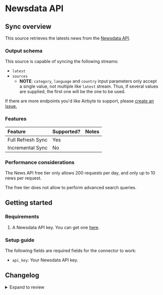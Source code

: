 # Newsdata API

## Sync overview

This source retrieves the latests news from the [Newsdata API](https://newsdata.io/).

### Output schema

This source is capable of syncing the following streams:

- `latest`
- `sources`
  - **NOTE**: `category`, `language` and `country` input parameters only accept a single value, not multiple like `latest` stream.
    Thus, if several values are supplied, the first one will be the one to be used.

If there are more endpoints you'd like Airbyte to support, please [create an issue.](https://github.com/airbytehq/airbyte/issues/new/choose)

### Features

| Feature           | Supported? | Notes |
| :---------------- | ---------- | :---- |
| Full Refresh Sync | Yes        |       |
| Incremental Sync  | No         |       |

### Performance considerations

The News API free tier only allows 200 requests per day, and only up to 10
news per request.

The free tier does not allow to perform advanced search queries.

## Getting started

### Requirements

1. A Newsdata API key. You can get one [here](https://newsdata.io/register).

### Setup guide

The following fields are required fields for the connector to work:

- `api_key`: Your Newsdata API key.

## Changelog

<details>
  <summary>Expand to review</summary>

| Version | Date       | Pull Request                                             | Subject                                                                         |
| :------ | :--------- | :------------------------------------------------------- | :------------------------------------------------------------------------------ |
| 0.2.17 | 2025-09-09 | [66149](https://github.com/airbytehq/airbyte/pull/66149) | Update dependencies |
| 0.2.16 | 2025-08-23 | [65191](https://github.com/airbytehq/airbyte/pull/65191) | Update dependencies |
| 0.2.15 | 2025-08-16 | [64983](https://github.com/airbytehq/airbyte/pull/64983) | Update dependencies |
| 0.2.14 | 2025-08-02 | [64193](https://github.com/airbytehq/airbyte/pull/64193) | Update dependencies |
| 0.2.13 | 2025-07-26 | [63852](https://github.com/airbytehq/airbyte/pull/63852) | Update dependencies |
| 0.2.12 | 2025-07-19 | [63402](https://github.com/airbytehq/airbyte/pull/63402) | Update dependencies |
| 0.2.11 | 2025-07-12 | [63170](https://github.com/airbytehq/airbyte/pull/63170) | Update dependencies |
| 0.2.10 | 2025-07-05 | [62606](https://github.com/airbytehq/airbyte/pull/62606) | Update dependencies |
| 0.2.9 | 2025-06-21 | [61912](https://github.com/airbytehq/airbyte/pull/61912) | Update dependencies |
| 0.2.8 | 2025-05-24 | [60439](https://github.com/airbytehq/airbyte/pull/60439) | Update dependencies |
| 0.2.7 | 2025-04-27 | [59066](https://github.com/airbytehq/airbyte/pull/59066) | Update dependencies |
| 0.2.6 | 2025-03-29 | [56672](https://github.com/airbytehq/airbyte/pull/56672) | Update dependencies |
| 0.2.5 | 2025-03-08 | [55469](https://github.com/airbytehq/airbyte/pull/55469) | Update dependencies |
| 0.2.4 | 2025-01-25 | [52240](https://github.com/airbytehq/airbyte/pull/52240) | Update dependencies |
| 0.2.3 | 2025-01-04 | [50896](https://github.com/airbytehq/airbyte/pull/50896) | Update dependencies |
| 0.2.2 | 2024-12-12 | [47812](https://github.com/airbytehq/airbyte/pull/47812) | Update dependencies |
| 0.2.1 | 2024-08-16 | [44196](https://github.com/airbytehq/airbyte/pull/44196) | Bump source-declarative-manifest version |
| 0.2.0 | 2024-08-15 | [44113](https://github.com/airbytehq/airbyte/pull/44113) | Refactor connector to manifest-only format |
| 0.1.15 | 2024-08-10 | [43517](https://github.com/airbytehq/airbyte/pull/43517) | Update dependencies |
| 0.1.14 | 2024-08-03 | [43271](https://github.com/airbytehq/airbyte/pull/43271) | Update dependencies |
| 0.1.13 | 2024-07-27 | [42783](https://github.com/airbytehq/airbyte/pull/42783) | Update dependencies |
| 0.1.12 | 2024-07-20 | [42378](https://github.com/airbytehq/airbyte/pull/42378) | Update dependencies |
| 0.1.11 | 2024-07-13 | [41791](https://github.com/airbytehq/airbyte/pull/41791) | Update dependencies |
| 0.1.10 | 2024-07-10 | [41567](https://github.com/airbytehq/airbyte/pull/41567) | Update dependencies |
| 0.1.9 | 2024-07-09 | [41138](https://github.com/airbytehq/airbyte/pull/41138) | Update dependencies |
| 0.1.8 | 2024-07-06 | [40852](https://github.com/airbytehq/airbyte/pull/40852) | Update dependencies |
| 0.1.7 | 2024-06-25 | [40361](https://github.com/airbytehq/airbyte/pull/40361) | Update dependencies |
| 0.1.6 | 2024-06-22 | [40082](https://github.com/airbytehq/airbyte/pull/40082) | Update dependencies |
| 0.1.5 | 2024-06-06 | [39160](https://github.com/airbytehq/airbyte/pull/39160) | [autopull] Upgrade base image to v1.2.2 |
| 0.1.4 | 2024-05-28 | [38731](https://github.com/airbytehq/airbyte/pull/38731) | Make compatible with the builder |
| 0.1.3 | 2024-04-19 | [37203](https://github.com/airbytehq/airbyte/pull/37203) | Upgrade to CDK 0.80.0 and manage dependencies with Poetry. |
| 0.1.2 | 2024-04-15 | [37203](https://github.com/airbytehq/airbyte/pull/37203) | Base image migration: remove Dockerfile and use the python-connector-base image |
| 0.1.1 | 2024-04-12 | [37203](https://github.com/airbytehq/airbyte/pull/37203) | schema descriptions |
| 0.1.0 | 2022-10-21 | [18576](https://github.com/airbytehq/airbyte/pull/18576) | 🎉 New Source: Newsdata |

</details>
